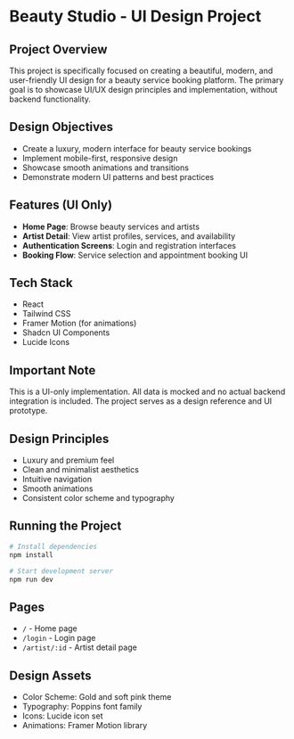 # Beauty Studio - UI Design Project

## Project Overview

This project is specifically focused on creating a beautiful, modern, and user-friendly UI design for a beauty service booking platform. The primary goal is to showcase UI/UX design principles and implementation, without backend functionality.

## Design Objectives

- Create a luxury, modern interface for beauty service bookings
- Implement mobile-first, responsive design
- Showcase smooth animations and transitions
- Demonstrate modern UI patterns and best practices

## Features (UI Only)

- **Home Page**: Browse beauty services and artists
- **Artist Detail**: View artist profiles, services, and availability
- **Authentication Screens**: Login and registration interfaces
- **Booking Flow**: Service selection and appointment booking UI

## Tech Stack

- React
- Tailwind CSS
- Framer Motion (for animations)
- Shadcn UI Components
- Lucide Icons

## Important Note

This is a UI-only implementation. All data is mocked and no actual backend integration is included. The project serves as a design reference and UI prototype.

## Design Principles

- Luxury and premium feel
- Clean and minimalist aesthetics
- Intuitive navigation
- Smooth animations
- Consistent color scheme and typography

## Running the Project

```bash
# Install dependencies
npm install

# Start development server
npm run dev
```

## Pages

- `/` - Home page
- `/login` - Login page
- `/artist/:id` - Artist detail page

## Design Assets

- Color Scheme: Gold and soft pink theme
- Typography: Poppins font family
- Icons: Lucide icon set
- Animations: Framer Motion library
